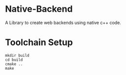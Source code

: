# Native-Backend
 A Library to create web backends using native c++ code.

# Toolchain Setup
```
mkdir build
cd build
cmake ..
make
```


